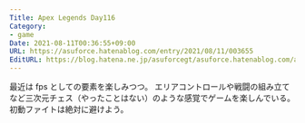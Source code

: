 ```yaml
---
Title: Apex Legends Day116
Category:
- game
Date: 2021-08-11T00:36:55+09:00
URL: https://asuforce.hatenablog.com/entry/2021/08/11/003655
EditURL: https://blog.hatena.ne.jp/asuforcegt/asuforce.hatenablog.com/atom/entry/26006613795983816
---
```


最近は  fps としての要素を楽しみつつ。 
エリアコントロールや戦闘の組み立てなど三次元チェス（やったことはない）のような感覚でゲームを楽しんでいる。  
初動ファイトは絶対に避けよう。
